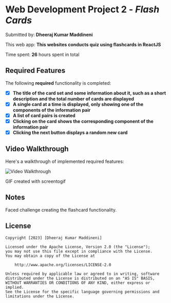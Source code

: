 # Web Development Project 2 - *Flash Cards*

Submitted by: **Dheeraj Kumar Maddineni**

This web app: **This websites conducts quiz using flashcards in ReactJS**

Time spent: **26** hours spent in total

## Required Features

The following **required** functionality is completed:

- [X] **The title of the card set and some information about it, such as a short description and the total number of cards are displayed**
- [X] **A single card at a time is displayed, only showing one of the components of the information pair**
- [X] **A list of card pairs is created**
- [X] **Clicking on the card shows the corresponding component of the information pair**
- [X] **Clicking the next button displays a random new card**

## Video Walkthrough

Here's a walkthrough of implemented required features:

<img src='[https://drive.google.com/file/d/1j_kto16MTeeW_YjwB5A_LDCIEGcuFmqE/view?usp=sharing' title='Video Walkthrough](https://submissions.us-east-1.linodeobjects.com/web102/cBRGAXoL.gif)' width='' alt='Video Walkthrough' />

<!-- Replace this with whatever GIF tool you used! -->
GIF created with screentogif 
<!-- Recommended tools:
[ScreenToGif](https://www.screentogif.com/) for Windows -->

## Notes

Faced challenge creating the flashcard functionality.

## License

    Copyright [2023] [Dheeraj Kumar Maddineni]

    Licensed under the Apache License, Version 2.0 (the "License");
    you may not use this file except in compliance with the License.
    You may obtain a copy of the License at

        http://www.apache.org/licenses/LICENSE-2.0

    Unless required by applicable law or agreed to in writing, software
    distributed under the License is distributed on an "AS IS" BASIS,
    WITHOUT WARRANTIES OR CONDITIONS OF ANY KIND, either express or implied.
    See the License for the specific language governing permissions and
    limitations under the License.
